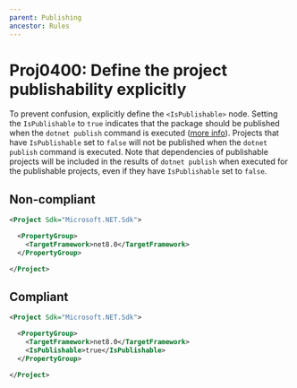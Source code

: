 ```yaml
---
parent: Publishing
ancestor: Rules
---
```


# Proj0400: Define the project publishability explicitly
To prevent confusion, explicitly define the
`<IsPublishable>` node. Setting the `IsPublishable`
to `true` indicates that the package should
be published when the `dotnet publish` command
is executed
([more info](https://learn.microsoft.com/en-us/dotnet/core/tools/dotnet-publish)).
Projects that have `IsPublishable` set to `false`
will not be published when the `dotnet publish`
command is executed. Note that dependencies of
publishable projects will be included in the
results of `dotnet publish` when executed for
the publishable projects, even if they have
`IsPublishable` set to `false`.

## Non-compliant
``` xml
<Project Sdk="Microsoft.NET.Sdk">

  <PropertyGroup>
    <TargetFramework>net8.0</TargetFramework>
  </PropertyGroup>

</Project>
```

## Compliant
``` xml
<Project Sdk="Microsoft.NET.Sdk">

  <PropertyGroup>
    <TargetFramework>net8.0</TargetFramework>
    <IsPublishable>true</IsPublishable>
  </PropertyGroup>

</Project>
```
